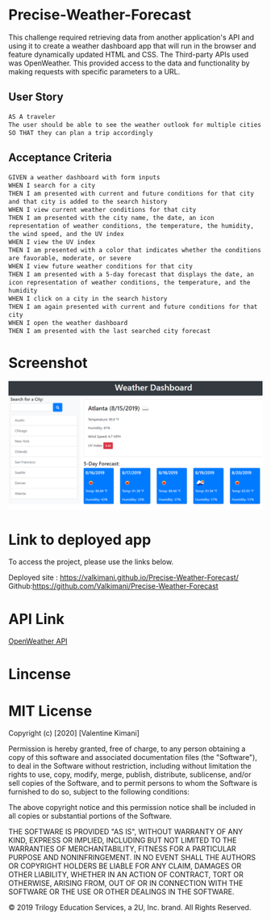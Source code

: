 # Precise-Weather-Forecast

This challenge required retrieving data from another application's API and using it to create a weather dashboard app that will run in the browser and feature dynamically updated HTML and CSS. The Third-party APIs used was OpenWeather. This provided access to the data and functionality by making requests with specific parameters to a URL.

## User Story

```
AS A traveler
The user should be able to see the weather outlook for multiple cities
SO THAT they can plan a trip accordingly
```

## Acceptance Criteria

```
GIVEN a weather dashboard with form inputs
WHEN I search for a city
THEN I am presented with current and future conditions for that city and that city is added to the search history
WHEN I view current weather conditions for that city
THEN I am presented with the city name, the date, an icon representation of weather conditions, the temperature, the humidity, the wind speed, and the UV index
WHEN I view the UV index
THEN I am presented with a color that indicates whether the conditions are favorable, moderate, or severe
WHEN I view future weather conditions for that city
THEN I am presented with a 5-day forecast that displays the date, an icon representation of weather conditions, the temperature, and the humidity
WHEN I click on a city in the search history
THEN I am again presented with current and future conditions for that city
WHEN I open the weather dashboard
THEN I am presented with the last searched city forecast
```

# Screenshot

![weather dashboard demo](./Assets/06-server-side-apis-homework-demo.png)

# Link to deployed app

To access the project, please use the links below.

Deployed site : https://valkimani.github.io/Precise-Weather-Forecast/
Github:https://github.com/Valkimani/Precise-Weather-Forecast

# API Link

[OpenWeather API](https://openweathermap.org/api)

# Lincense

# MIT License

Copyright (c) [2020] [Valentine Kimani]

Permission is hereby granted, free of charge, to any person obtaining a copy
of this software and associated documentation files (the "Software"), to deal
in the Software without restriction, including without limitation the rights
to use, copy, modify, merge, publish, distribute, sublicense, and/or sell
copies of the Software, and to permit persons to whom the Software is
furnished to do so, subject to the following conditions:

The above copyright notice and this permission notice shall be included in all
copies or substantial portions of the Software.

THE SOFTWARE IS PROVIDED "AS IS", WITHOUT WARRANTY OF ANY KIND, EXPRESS OR
IMPLIED, INCLUDING BUT NOT LIMITED TO THE WARRANTIES OF MERCHANTABILITY,
FITNESS FOR A PARTICULAR PURPOSE AND NONINFRINGEMENT. IN NO EVENT SHALL THE
AUTHORS OR COPYRIGHT HOLDERS BE LIABLE FOR ANY CLAIM, DAMAGES OR OTHER
LIABILITY, WHETHER IN AN ACTION OF CONTRACT, TORT OR OTHERWISE, ARISING FROM,
OUT OF OR IN CONNECTION WITH THE SOFTWARE OR THE USE OR OTHER DEALINGS IN THE
SOFTWARE.

© 2019 Trilogy Education Services, a 2U, Inc. brand. All Rights Reserved.
